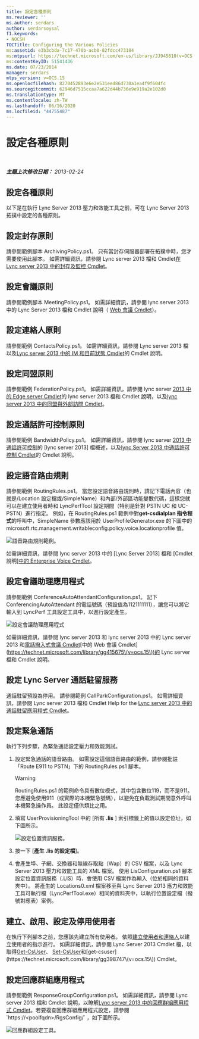```yaml
---
title: 設定各種原則
ms.reviewer: ''
ms.author: serdars
author: serdarsoysal
f1.keywords:
- NOCSH
TOCTitle: Configuring the Various Policies
ms:assetid: e3b3cbda-7c17-470b-acb0-82fdcc473184
ms:mtpsurl: https://technet.microsoft.com/en-us/library/JJ945610(v=OCS.15)
ms:contentKeyID: 51541436
ms.date: 07/23/2014
manager: serdars
mtps_version: v=OCS.15
ms.openlocfilehash: 8270452893e6e2e531eed86d730a1ea4f9f604fc
ms.sourcegitcommit: 62946d7515ccaa7a622d44b736e9e919a2e102d0
ms.translationtype: MT
ms.contentlocale: zh-TW
ms.lasthandoff: 06/16/2020
ms.locfileid: "44755487"
---
```

<div data-xmlns="http://www.w3.org/1999/xhtml">

<div class="topic" data-xmlns="http://www.w3.org/1999/xhtml" data-msxsl="urn:schemas-microsoft-com:xslt" data-cs="https://msdn.microsoft.com/">

<div data-asp="https://msdn2.microsoft.com/asp">

# <a name="configuring-the-various-policies"></a>設定各種原則

</div>

<div id="mainSection">

<div id="mainBody">

<span> </span>

_**主題上次修改日期：** 2013-02-24_

<div>

## <a name="configuring-the-various-policies"></a>設定各種原則

以下是在執行 Lync Server 2013 壓力和效能工具之前，可在 Lync Server 2013 拓撲中設定的各種原則。

<div>

## <a name="configuring-the-archiving-policy"></a>設定封存原則

請參閱範例腳本 ArchivingPolicy.ps1。 只有當封存伺服器部署在拓撲中時，您才需要使用此腳本。 如需詳細資訊，請參閱 Lync server 2013 檔和 Cmdlet[在 Lync server 2013 中的封存及監控 Cmdlet](https://technet.microsoft.com/library/gg415629\(v=ocs.15\))。

</div>

<div>

## <a name="configuring-the-conferencing-policy"></a>設定會議原則

請參閱範例腳本 MeetingPolicy.ps1。 如需詳細資訊，請參閱 lync server 2013 中的 Lync Server 2013 檔和 Cmdlet 說明（ [Web 會議 Cmdlet](https://technet.microsoft.com/library/gg415675\(v=ocs.15\))）。

</div>

<div>

## <a name="configuring-the-contacts-policy"></a>設定連絡人原則

請參閱範例 ContactsPolicy.ps1。 如需詳細資訊，請參閱 Lync server 2013 檔以及[Lync server 2013 中的 IM 和目前狀態 Cmdlet](https://technet.microsoft.com/library/gg398611\(v=ocs.15\))的 Cmdlet 說明。

</div>

<div>

## <a name="configuring-the-federation-policy"></a>設定同盟原則

請參閱範例 FederationPolicy.ps1。 如需詳細資訊，請參閱 lync server [2013 中的 Edge server Cmdlet](https://technet.microsoft.com/library/gg415635\(v=ocs.15\))的 lync server 2013 檔和 Cmdlet 說明，以及[lync server 2013 中的同盟與外部訪問 Cmdlet](https://technet.microsoft.com/library/gg415651\(v=ocs.15\))。

</div>

<div>

## <a name="configuring-the-call-admission-control-policy"></a>設定通話許可控制原則

請參閱範例 BandwidthPolicy.ps1。 如需詳細資訊，請參閱 lync server [2013 中通話許可控制](https://technet.microsoft.com/library/gg398529\(v=ocs.15\))的 [lync server 2013] 檔概述，以及[lync Server 2013 中通話許可控制 Cmdlet](https://technet.microsoft.com/library/gg415676\(v=ocs.15\))的 Cmdlet 說明。

</div>

<div>

## <a name="configuring-the-voice-routing-rules"></a>設定語音路由規則

請參閱範例 RoutingRules.ps1。 當您設定語音路由規則時，請記下電話內容（也就是/Location 設定檔或/SimpleName）和內部/外部區功能變數代碼，這樣您就可以在建立使用者時和 LyncPerfTool 設定期間（特別是針對 PSTN UC 和 UC-PSTN）進行指定。 例如，在 RoutingRules.ps1 範例中對**get-csdialplan 指令程式**的呼叫中，SimpleName 參數應該用於 UserProfileGenerator.exe 的下圖中的 microsoft.rtc.management.writableconfig.policy.voice.locationprofile 值。

![語音路由規則範例。](images/JJ945610.9f34d971-4ed0-4a4c-b101-086a91c4578c(OCS.15).jpg "語音路由規則範例。")

如需詳細資訊，請參閱 lync server 2013 中的 [Lync Server 2013] 檔和 [Cmdlet 說明][中的 Enterprise Voice Cmdlet](https://technet.microsoft.com/library/gg415658\(v=ocs.15\))。

</div>

<div>

## <a name="configuring-conferencing-attendant-application"></a>設定會議助理應用程式

請參閱範例 ConferenceAutoAttendantConfiguration.ps1。 記下 ConferencingAutoAttendant 的電話號碼（預設值為1121111111），讓您可以將它輸入到 LyncPerf 工具設定工具中，以進行設定產生。

![設定會議助理應用程式](images/JJ945610.0618a22f-27a9-423a-9085-d2bf71e82db6(OCS.15).jpg "設定會議助理應用程式")

如需詳細資訊，請參閱 lync server 2013 和 lync server 2013 中的 Lync server 2013 和[電話撥入式會議 Cmdlet](https://technet.microsoft.com/library/gg415630\(v=ocs.15\))[中的 Web 會議 Cmdlet](https://technet.microsoft.com/library/gg415675\(v=ocs.15\))的 Lync server 檔和 Cmdlet 說明。

</div>

<div>

## <a name="configuring-lync-server-call-park-service"></a>設定 Lync Server 通話駐留服務

通話駐留預設為停用。 請參閱範例 CallParkConfiguration.ps1。 如需詳細資訊，請參閱 Lync server 2013 檔和 Cmdlet Help for the [Lync server 2013 中的通話駐留應用程式 Cmdlet](https://technet.microsoft.com/library/gg415639\(v=ocs.15\))。

</div>

<div>

## <a name="configuring-emergency-calls"></a>設定緊急通話

執行下列步驟，為緊急通話設定壓力和效能測試。

1.  設定緊急通話的語音路由。 如需設定這個語音路由的範例，請參閱批註「Route E911 to PSTN」下的 RoutingRules.ps1 腳本。
    
    <div>
    

    > [!WARNING]  
    > RoutingRules.ps1 的範例命令具有數位模式，其中包含數位119，而不是911。 您應避免使用911（或實際的本機緊急號碼），以避免在負載測試期間意外呼叫本機緊急操作員。 此設定僅供類比之用。

    
    </div>

2.  填寫 UserProvisioningTool 中的 [所有 **.lis** ] 索引標籤上的值以設定位址，如下圖所示。
    
    ![設定位置資訊服務。](images/JJ945610.8ac1faa1-e9f9-40d0-b8b7-b159f4f459f7(OCS.15).jpg "設定位置資訊服務。")  

3.  按一下 [**產生 .lis 的設定檔**]。

4.  會產生埠、子網、交換器和無線存取點（Wap）的 CSV 檔案，以及 Lync Server 2013 壓力和效能工具的 XML 檔案。 使用 LisConfiguration.ps1 腳本設定位置資訊服務（.LIS）時，會使用 CSV 檔案作為輸入（位於相同的資料夾中）。 將產生的 Locations0.xml 檔案移至與 Lync Server 2013 應力和效能工具可執行檔（LyncPerfTool.exe）相同的資料夾中，以執行位置設定檔（撥號對應表）案例。

</div>

<div>

## <a name="creating-enabling-configuring-and-disabling-users"></a>建立、啟用、設定及停用使用者

在執行下列腳本之前，您應該先建立所有使用者。 依照[建立使用者和連絡人](create-users-and-contacts.md)以建立使用者的指示進行。 如需詳細資訊，請參閱 Lync Server 2013 Cmdlet 檔，以取得[Get-CsUser](https://technet.microsoft.com/library/gg398125\(v=ocs.15\))、 [Set-CsUser](https://technet.microsoft.com/library/gg398510\(v=ocs.15\))和[get-csuser](https://technet.microsoft.com/library/gg398747\(v=ocs.15\)) Cmdlet。

</div>

<div>

## <a name="configuring-response-group-application"></a>設定回應群組應用程式

請參閱範例 ResponseGroupConfiguration.ps1。 如需詳細資訊，請參閱 Lync server 2013 檔和 Cmdlet 說明，以瞭解[Lync server 2013 中的回應群組應用程式 Cmdlet](https://technet.microsoft.com/library/gg415654\(v=ocs.15\))。若要複查回應群組應用程式設定，請參閱 `https://<poolfqdn>/RgsConfig/` ，如下圖所示。

![回應群組設定工具。](images/JJ945610.480a9440-2283-4533-98f8-86daaab4781c(OCS.15).jpg "回應群組設定工具。")

</div>

</div>

</div>

<span> </span>

</div>

</div>

</div>

